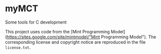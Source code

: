 myMCT
=====

Some tools for C development

This project uses code from the [Mint Programming Model](https://sites.google.com/site/mintmodel/"Mint Programming Model").  The corresponding license and copyright
notice are reproduced in the file `license.txt`.
